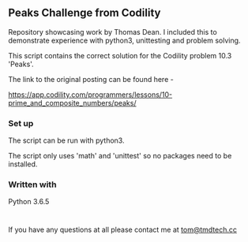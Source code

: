 ## Peaks Challenge from Codility

Repository showcasing work by Thomas Dean. I included this to demonstrate experience with python3, unittesting and problem solving.

This script contains the correct solution for the Codility problem 10.3 'Peaks'.

The link to the original posting can be found here -

https://app.codility.com/programmers/lessons/10-prime_and_composite_numbers/peaks/

### Set up

The script can be run with python3. 

The script only uses 'math' and 'unittest' so no packages need to be installed.

### Written with

Python 3.6.5
#

If you have any questions at all please contact me at tom@tmdtech.cc
 